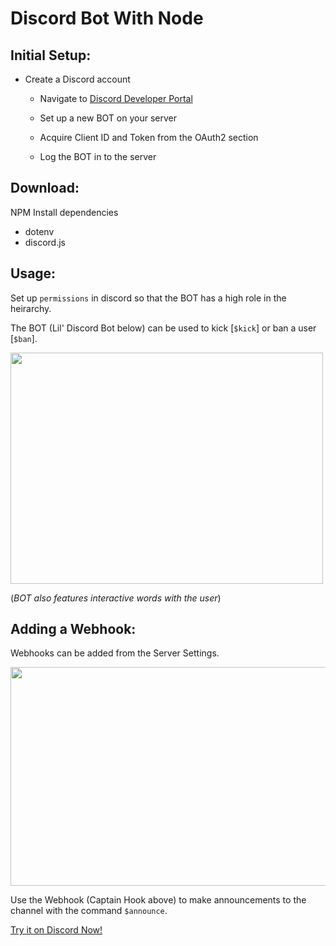 # Discord Bot With Node

## Initial Setup:

- Create a Discord account

  - Navigate to [Discord Developer Portal](https://discord.com/developers/applications)

  - Set up a new BOT on your server
  - Acquire Client ID and Token from the OAuth2 section
  - Log the BOT in to the server

## Download:

NPM Install dependencies

- dotenv
- discord.js

## Usage:

Set up `permissions` in discord so that the BOT has a high role in the heirarchy.

The BOT (Lil' Discord Bot below) can be used to kick [`$kick`] or ban a user [`$ban`].

<img src="https://user-images.githubusercontent.com/38336934/94970106-27ed6280-04c1-11eb-9c61-055462ea9fa5.png" width="500" height="370">

(_BOT also features interactive words with the user_)

## Adding a Webhook:

Webhooks can be added from the Server Settings.

<img src="https://user-images.githubusercontent.com/38336934/94970100-258b0880-04c1-11eb-8c72-53b689f5dbfc.png"  width="570" height="350">

Use the Webhook (Captain Hook above) to make announcements to the channel with the command `$announce`.

[Try it on Discord Now!](https://discord.com)
